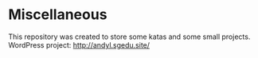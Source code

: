 # Miscellaneous
 This repository was created to store some katas and some small projects. WordPress project: http://andyl.sgedu.site/
